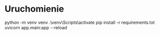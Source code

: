 # Uruchomienie

python -m venv venv
.\venv\Scripts\activate
pip install -r requirements.txt
uvicorn app.main:app --reload